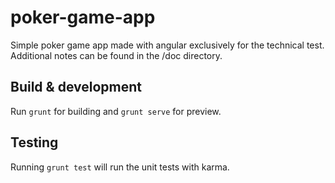 # poker-game-app

Simple poker game app made with angular exclusively for the technical test. Additional notes can be found in the /doc directory.

## Build & development

Run `grunt` for building and `grunt serve` for preview.

## Testing

Running `grunt test` will run the unit tests with karma.

